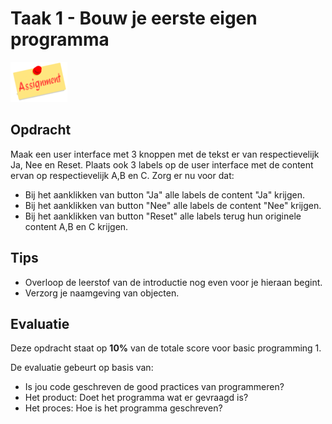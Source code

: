 # Taak 1 - Bouw je eerste eigen programma

![download](./images/assignment.png)

## Opdracht
Maak een user interface met 3 knoppen met de tekst er van respectievelijk Ja, Nee en Reset. Plaats ook 3 labels op de user interface met de content ervan op respectievelijk A,B en C.
 Zorg er nu voor dat:
 * Bij het aanklikken van button "Ja" alle labels de content "Ja" krijgen.
 * Bij het aanklikken van button "Nee" alle labels de content "Nee" krijgen.
 * Bij het aanklikken van button "Reset" alle labels terug hun originele content A,B en C krijgen.
    
## Tips

* Overloop de leerstof van de introductie nog even voor je hieraan begint.
* Verzorg je naamgeving van objecten.

## Evaluatie

Deze opdracht staat op **10%** van de totale score voor basic programming 1.

De evaluatie gebeurt op basis van:
* Is jou code geschreven de good practices van programmeren?
* Het product: Doet het programma wat er gevraagd is?
* Het proces: Hoe is het programma geschreven?
